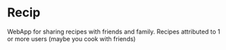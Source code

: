 # Recip

WebApp for sharing recipes with friends and family. Recipes attributed to 1 or
more users (maybe you cook with friends)


